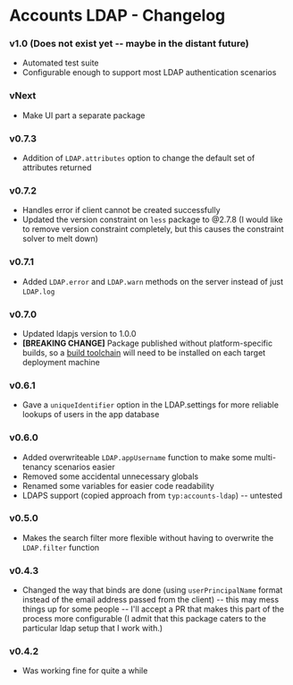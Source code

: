 Accounts LDAP - Changelog
=========================

### v1.0 (Does not exist yet -- maybe in the distant future)

- Automated test suite
- Configurable enough to support most LDAP authentication scenarios

### vNext

- Make UI part a separate package

### v0.7.3

- Addition of `LDAP.attributes` option to change the default set of attributes returned

### v0.7.2

- Handles error if client cannot be created successfully
- Updated the version constraint on `less` package to @2.7.8 (I would like to remove version constraint completely, but this causes the constraint solver to melt down)

### v0.7.1

- Added `LDAP.error` and `LDAP.warn` methods on the server instead of just `LDAP.log`

### v0.7.0

- Updated ldapjs version to 1.0.0
- __[BREAKING CHANGE]__ Package published without platform-specific builds, so a [build toolchain](https://guide.meteor.com/1.4-migration.html#binary-packages-require-build-toolchain) will need to be installed on each target deployment machine

### v0.6.1

- Gave a `uniqueIdentifier` option in the LDAP.settings for more reliable lookups of users in the app database

### v0.6.0

- Added overwriteable `LDAP.appUsername` function to make some multi-tenancy scenarios easier
- Removed some accidental unnecessary globals
- Renamed some variables for easier code readability
- LDAPS support (copied approach from `typ:accounts-ldap`) -- untested

### v0.5.0

- Makes the search filter more flexible without having to overwrite the `LDAP.filter` function

### v0.4.3

- Changed the way that binds are done (using `userPrincipalName` format instead of the email address passed from the client) -- this may mess things up for some people -- I'll accept a PR that makes this part of the process more configurable (I admit that this package caters to the particular ldap setup that I work with.)

### v0.4.2

- Was working fine for quite a while